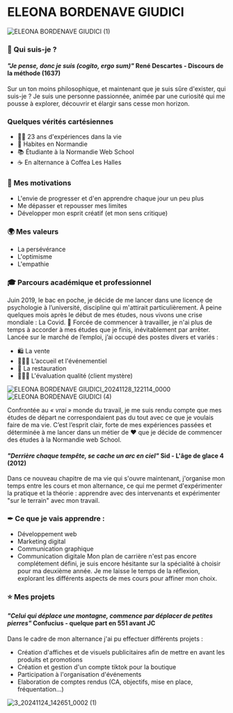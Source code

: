 # **ELEONA BORDENAVE GIUDICI** 
![ELEONA BORDENAVE GIUDICI (1)](https://github.com/user-attachments/assets/05b17777-7e0f-499c-be4d-5b879050c093)
### 🚀 Qui suis-je ?
#### *"Je pense, donc je suis (cogito, ergo sum)"* **René Descartes - Discours de la méthode (1637)**
Sur un ton moins philosophique, et maintenant que je suis sûre d'exister, qui suis-je ?
Je suis une personne passionnée, animée par une curiosité qui me pousse à explorer, découvrir et élargir sans cesse mon horizon.
### Quelques vérités cartésiennes
* 👩🏼 23 ans d'expériences dans la vie
* 📍 Habites en Normandie
*  📚 Étudiante à la Normandie Web School
*  ☕ En alternance à Coffea Les Halles
### 🎯 Mes motivations
* L'envie de progresser et d'en apprendre chaque jour un peu plus
* Me dépasser et repousser mes limites
* Développer mon esprit créatif (et mon sens critique)
### 🌍 Mes valeurs
* La persévérance 
* L'optimisme
* L'empathie
### 🎓 Parcours académique et professionnel 
Juin 2019, le bac en poche, je décide de me lancer dans une licence de psychologie à l’université, discipline qui m'attirait particulièrement. À peine quelques mois après le début de mes études, nous vivons une crise mondiale : La Covid. 🦠
Forcée de commencer à travailler, je n'ai plus de temps à accorder à mes études que je finis, inévitablement par arrêter.
Lancée sur le marché de l’emploi, j’ai occupé des postes divers et variés :
* 🛍 La vente
* 👩🏼‍💼 L’accueil et l'événementiel
* 🍷 La restauration
* 🕵🏼‍♀ L'évaluation qualité (client mystère)
     
![ELEONA BORDENAVE GIUDICI_20241128_122114_0000](https://github.com/user-attachments/assets/99f4155d-d417-4431-9888-84feb7e12986)
![ELEONA BORDENAVE GIUDICI (4)](https://github.com/user-attachments/assets/f5533540-29fc-4e11-b0b8-6aca376f99a4)
     
Confrontée au _*« vrai »*_ monde du travail, je me suis rendu compte que mes études de départ ne correspondaient pas du tout avec ce que je voulais faire de ma vie. 
C’est l’esprit clair, forte de mes expériences passées et déterminée à me lancer dans un métier de ❤️ que je décide de commencer des études à la Normandie web School.
#### *"Derrière chaque tempête, se cache un arc en ciel"* **Sid - L'âge de glace 4 (2012)**
Dans ce nouveau chapitre de ma vie qui s'ouvre maintenant, j'organise mon temps entre les cours et mon alternance, ce qui me permet d'expérimenter la pratique et la théorie : apprendre avec des intervenants et expérimenter "sur le terrain" avec mon travail.
### ✒ Ce que je vais apprendre :
* Développement web
* Marketing digital
* Communication graphique
* Communication digitale
Mon plan de carrière n'est pas encore complétement défini, je suis encore hésitante sur la spécialité à choisir pour ma deuxième année. Je me laisse le temps de la réflexion, explorant les différents aspects de mes cours pour affiner mon choix.
### ⭐ Mes projets 
#### *"Celui qui déplace une montagne, commence par déplacer de petites pierres"* **Confucius - quelque part en 551 avant JC**
Dans le cadre de mon alternance j'ai pu effectuer différents projets :
* Création d'affiches et de visuels publicitaires afin de mettre en avant les produits et promotions
* Création et gestion d'un compte tiktok pour la boutique
* Participation à l'organisation d'événements
* Elaboration de comptes rendus (CA, objectifs, mise en place, fréquentation...)
   
![3_20241124_142651_0002 (1)](https://github.com/user-attachments/assets/adcce09b-7124-4b0a-bae3-7a5f510fbe0a)